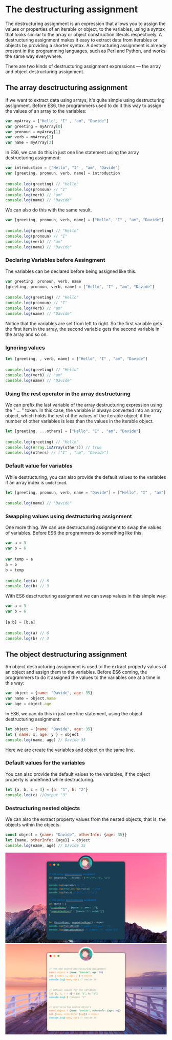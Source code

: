 # The destructuring assignment

The destructuring assignment is an expression that allows you to assign the values or properties of an iterable or object, to the variables, using a syntax that looks similar to the array or object construction literals respectively. A destructuring assignment makes it easy to extract data from iterables or objects by providing a shorter syntax. A destructuring assignment is already present in the programming languages, such as Perl and Python, and works the same way everywhere.

There are two kinds of destructuring assignment expressions — the array and object destructuring assignment.

## The array desctructuring assignment

If we want to extract data using arrays, it's quite simple using destructuring assignment. Before ES6, the programmers used to do it this way to assign the values of an array to the variables:

```javascript
var myArray = ["Hello", "I" , "am", "Davide"]
var greeting = myArray[0]
var pronoun = myArray[1]
var verb = myArray[2]
var name = myArray[3]
```

In ES6, we can do this in just one line statement using the array destructuring assignment:

```javascript
var introduction = ["Hello", "I" , "am", "Davide"]
var [greeting, pronoun, verb, name] = introduction

console.log(greeting) // "Hello"
console.log(pronoun) // "I"
console.log(verb) // "am"
console.log(name) // "Davide"
```

We can also do this with the same result.

```javascript
var [greeting, pronoun, verb, name] = ["Hello", "I" , "am", "Davide"]

console.log(greeting) // "Hello"
console.log(pronoun) // "I"
console.log(verb) // "am"
console.log(name) // "Davide"
```

### Declaring Variables before Assingment

The variables can be declared before being assigned like this.

```javascript
var greeting, pronoun, verb, name
[greeting, pronoun, verb, name] = ["Hello", "I" , "am", "Davide"]

console.log(greeting) // "Hello"
console.log(pronoun) // "I"
console.log(verb) // "am"
console.log(name) // "Davide"
```

Notice that the variables are set from left to right. So the first variable gets the first item in the array, the second variable gets the second variable in the array and so on.

### Ignoring values

```javascript
let [greeting, , verb, name] = ["Hello", "I" , "am", "Davide"]

console.log(greeting) // "Hello"
console.log(verb) // "am"
console.log(name) // "Davide"
```

### Using the rest operator in the array destructuring

We can prefix the last variable of the array destructuring expression using the " ... " token. In this case, the variable is always converted into an array object, which holds the rest of the values of the iterable object, if the number of other variables is less than the values in the iterable object.

```javascript
let [greeting, ...others] = ["Hello", "I" , "am", "Davide"]

console.log(greeting) // "Hello"
console.log(Array.isArray(others)) // true
console.log(others) // ["I" , "am", "Davide"]
```

### Default value for variables

While destructuring, you can also provide the default values to the variables if an array index is `undefined`.

```javascript
let [greeting, pronoun, verb, name = "Davide"] = ["Hello", "I" , "am"]

console.log(name) // "Davide"
```

### Swapping values using destructuring assignment

One more thing. We can use destructuring assignment to swap the values of variables. Before ES6 the programmers do something like this:

```javascript
var a = 3
var b = 6

var temp = a
a = b
b = temp

console.log(a) // 6
console.log(b) // 3
```

With ES6 desctructuring assignment we can swap values in this simple way:

```javascript
var a = 3
var b = 6

[a,b] = [b,a]

console.log(a) // 6
console.log(b) // 3
```

## The object destructuring assignment

An object destructuring assignment is used to the extract property values of an object and assign them to the variables. Before ES6 coming, the programmers to do it assigned the values to the variables one at a time in this way:

```javascript
var object = {name: "Davide", age: 35}
var name = object.name
var age = object.age
```

In ES6, we can do this in just one line statement, using the object destructuring assignment:

```javascript
let object = {name: "Davide", age: 35}
let { name: x, age: y } = object
console.log(name, age) // Davide 35
```

Here we are create the variables and object on the same line.

### Default values for the variables

You can also provide the default values to the variables, if the object property is undefined while destructuring.

```javascript
let {a, b, c = 3} = {a: "1", b: "2"}
console.log(c) //Output "3"
```

### Destructuring nested objects

We can also the extract property values from the nested objects, that is, the objects within the objects.

```javascript
const object = {name: "Davide", otherInfo: {age: 35}}
let {name, otherInfo: {age}} = object
console.log(name, age) // Davide 35
```

![Destructuring Assignemnt 1](images/04-destructuring-assignment-1.png)
![Destructuring Assignemnt 2](images/04-destructuring-assignment-2.png)